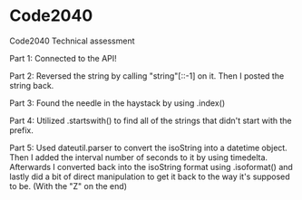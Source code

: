 # Code2040
Code2040 Technical assessment

Part 1:
Connected to the API!

Part 2:
Reversed the string by calling "string"[::-1] on it. Then I posted the string back.

Part 3:
Found the needle in the haystack by using .index()

Part 4:
Utilized .startswith() to find all of the strings that didn't start with the prefix.

Part 5:
Used dateutil.parser to convert the isoString into a datetime object. Then I added the interval number of seconds to it by using
timedelta. Afterwards I converted back into the isoString format using .isoformat() and lastly did a bit of direct manipulation
to get it back to the way it's supposed to be. (With the "Z" on the end)